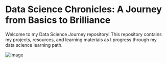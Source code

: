 # Data Science Chronicles: A Journey from Basics to Brilliance
Welcome to my Data Science Journey repository! This repository contains my projects, resources, and learning materials as I progress through my data science learning path.

![image](https://github.com/user-attachments/assets/dd351111-2577-4767-98f7-50172bdb06b2)



